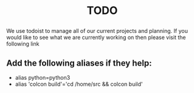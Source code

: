 # <p style="text-align: center;"> TODO </p>

We use todoist to manage all of our current projects and planning. 
If you would like to see what we are currently working on then please visit the following link

## Add the following aliases if they help:
- alias python=python3
- alias 'colcon build'='cd /home/src && colcon build'